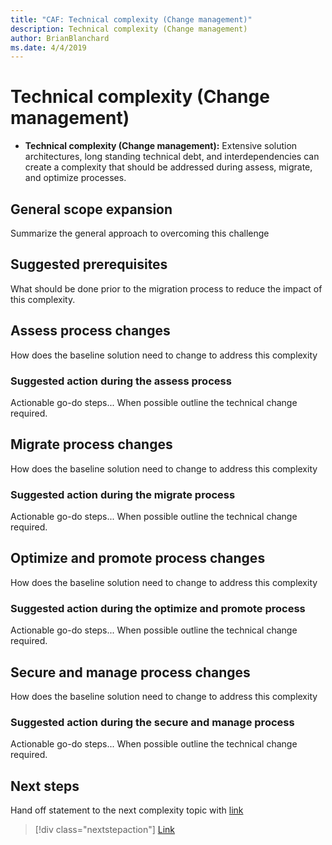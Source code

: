 ```yaml
---
title: "CAF: Technical complexity (Change management)"
description: Technical complexity (Change management)
author: BrianBlanchard
ms.date: 4/4/2019
---
```


# Technical complexity (Change management)

- **Technical complexity (Change management):** Extensive solution architectures, long standing technical debt, and interdependencies can create a complexity that should be addressed during assess, migrate, and optimize processes.

## General scope expansion

Summarize the general approach to overcoming this challenge

## Suggested prerequisites

What should be done prior to the migration process to reduce the impact of this complexity.

## Assess process changes

How does the baseline solution need to change to address this complexity

### Suggested action during the assess process

Actionable go-do steps... When possible outline the technical change required.

## Migrate process changes

How does the baseline solution need to change to address this complexity

### Suggested action during the migrate process

Actionable go-do steps... When possible outline the technical change required.

## Optimize and promote process changes

How does the baseline solution need to change to address this complexity

### Suggested action during the optimize and promote process

Actionable go-do steps... When possible outline the technical change required.

## Secure and manage process changes

How does the baseline solution need to change to address this complexity

### Suggested action during the secure and manage process

Actionable go-do steps... When possible outline the technical change required.

## Next steps

Hand off statement to the next complexity topic with [link](./link.md)

> [!div class="nextstepaction"]
> [Link](./link.md)